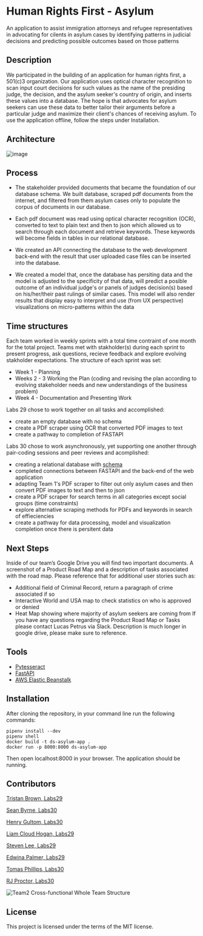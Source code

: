 # Human Rights First - Asylum
An application to assist immigration attorneys and refugee representatives in advocating for cilents in asylum cases by identifying patterns in judicial decisions and predicting possible outcomes based on those patterns

## Description
We participated in the building of an application for human rights first, a 501(c)3 organization. Our application uses optical character recognition to scan input court decisions for such values as the name of the presiding judge, the decision, and the asylum seeker's country of origin, and inserts these values into a database. The hope is that advocates for asylum seekers can use these data to better tailor their arguments before a particular judge and maximize their client's chances of receiving asylum. To use the application offline, follow the steps under Installation.

## Architecture
![image](assets/HRF_architecture_diagram_DavidH_rjproctor.png)

## Process
*  The stakeholder provided documents that became the foundation of our database schema.  We built database, scraped pdf documents from the internet, and filtered from them asylum cases only to populate the corpus of documents in our database.

*  Each pdf document was read using optical character recognition (OCR), converted to text to plain text and then to json which allowed us to search through each document and retrieve keywords.  These keywords will become fields in tables in our relational database.

*  We created an API connecting the database to the web development back-end with the result that user uploaded case files can be inserted into the database.

*  We created a model that, once the database has persiting data and the model is adjusted to the specificity of that data, will predict a posible outcome of an individual judge's or panels of judges decision(s) based on his/her/their past rulings of similar cases.  This model will also render results that display easy to interpret and use (from UX perspective) visualizations on micro-patterns within the data

## Time structures
Each team worked in weekly sprints with a total time contraint of one month for the total project.  Teams met with stakholder(s) during each sprint to present progress, ask questions, recieve feedback and explore evolving stakholder expectations.  The structure of each sprint was set:
  *  Week 1 - Planning
  *  Weeks 2 - 3 Working the Plan (coding and revising the plan according to evolving stakeholder needs and new understandings of the business problem)
  *  Week 4 - Documentation and Presenting Work

Labs 29 chose to work together on all tasks and accomplished:
  *  create an empty database with no schema
  *  create a PDF scraper using OCR that converted PDF images to text
  *  create a pathway to completion of FASTAPI

Labs 30 chose to work asynchronously, yet supporting one another through pair-coding sessions and peer reviews and acomplished:
  *  creating a relational database with [schema](assets/HRF_DS_DB_schema_diagram_SeanB.png)
  *  completed connections between FASTAPI and the back-end of the web application
  *  adapting Team 1's PDF scraper to filter out only asylum cases and then convert PDF images to text and then to json
  * create a PDF scraper for search terms in all categories except social groups (time constraints)
  *  explore alternative scraping methods for PDFs and keywords in search of effieciencies
  *  create a pathway for data processing, model and visualization completion once there is persitent data

## Next Steps
Inside of our team’s Google Drive you will find two important documents. A screenshot of a Product Road Map and a description of tasks associated with the road map. Please reference that for additional user stories such as:
  * Additional field of Criminal Record, return a paragraph of crime associated if so
  * Interactive World and USA map to check statistics on who is approved or denied
  * Heat Map showing where majority of asylum seekers are coming from
If you have any questions regarding the Product Road Map or Tasks please contact Lucas Petrus via Slack. Description is much longer in google drive, please make sure to reference.

## Tools

 * [Pytesseract](https://github.com/madmaze/pytesseract)
 * [FastAPI](https://github.com/tiangolo/fastapi)
 * [AWS Elastic Beanstalk](https://aws.amazon.com/elasticbeanstalk/)

## Installation

 After cloning the repository, in your command line run the following commands:
 ```
pipenv install --dev
pipenv shell
docker build -t ds-asylum-app .
docker run -p 8000:8000 ds-asylum-app
 ```
 Then open localhost:8000 in your browser. The application should be running. 

 ## Contributors

 [Tristan Brown, Labs29](https://github.com/Tristan-Brown1096)

 [Sean Byrne, Labs30](https://github.com/ssbyrne89)

 [Henry Gultom, Labs30](https://github.com/henryspg)
 
 [Liam Cloud Hogan, Labs29](https://github.com/liam-cloud-hogan)
 
 [Steven Lee, Labs29](https://github.com/StevenBryceLee)

 [Edwina Palmer, Labs29](https://github.com/edwinapalmer)

 [Tomas Phillips, Labs30](https://github.com/tomashphill)

 [RJ Proctor, Labs30](https://github.com/jproctor-rebecca)

![Team2 Cross-functional Whole Team Structure](assets/HRF_cross_functional_product_dev_team_rjproctor.png)

 ## License

 This project is licensed under the terms of the MIT license.
